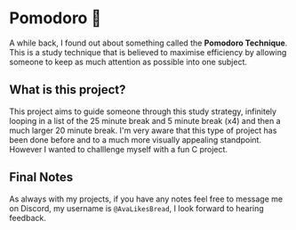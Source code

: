 # Pomodoro 🍅
A while back, I found out about something called the **Pomodoro Technique**. This is a study technique that is believed to maximise efficiency by allowing someone to keep as much attention as possible into one subject.
## What is this project?
This project aims to guide someone through this study strategy, infinitely looping in a list of the 25 minute break and 5 minute break (x4) and then a much larger 20 minute break. I'm very aware that this type of project has been done before and to a much more visually appealing standpoint. However I wanted to challlenge myself with a fun C project.
## Final Notes
As always with my projects, if you have any notes feel free to message me on Discord, my username is ``@AvaLikesBread``, I look forward to hearing feedback.

